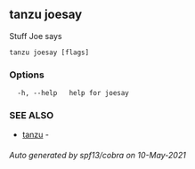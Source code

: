 ## tanzu joesay

Stuff Joe says

```
tanzu joesay [flags]
```

### Options

```
  -h, --help   help for joesay
```

### SEE ALSO

* [tanzu](tanzu.md)	 - 

###### Auto generated by spf13/cobra on 10-May-2021
